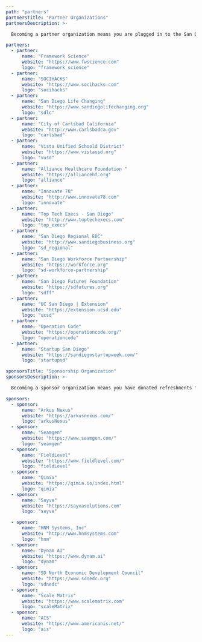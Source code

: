 ```yaml
---
path: "partners"
partnersTitle: "Partner Organizations"
partnersDescription: >-

  Becoming a partner organization means you are plugged in to the San Diego Tech Hub network; working hand in hand to solve the challenges we face in our tech ecosystem.  Our mission and goal is to help break down siloed environments, challenge the status quo, and help disprove biased opinions.</p><p>Interested in becoming a partner organization? Please contact <a href='mailto:jared@sayvasolutions.com'>Jared Sanderson</a> to get plugged in to our network and have your logo placed on our website. There is power in numbers. Join the movement of change.

partners:
  - partner:
      name: "Framework Science"
      website: "https://www.fwscience.com"
      logo: "framework_science"
  - partner:
      name: "SOCIHACKS"
      website: "https://www.socihacks.com"
      logo: "socihacks"
  - partner:
      name: "San Diego Life Changing"
      website: "https://www.sandiegolifechanging.org"
      logo: "sdlc"
  - partner:
      name: "City of Carlsbad California"
      website: "http://www.carlsbadca.gov"
      logo: "carlsbad"
  - partner:
      name: "Vista Unified Schoold District"
      website: "https://www.vistausd.org"
      logo: "vusd"
  - partner:
      name: "Alliance Healthcare Foundation "
      website: "https://alliancehf.org"
      logo: "alliance"
  - partner:
      name: "Innovate 78"
      website: "http://www.innovate78.com"
      logo: "innovate"
  - partner:
      name: "Top Tech Execs - San Diego"
      website: "http://www.toptechexecs.com"
      logo: "top_execs"
  - partner:
      name: "San Diego Regional EDC"
      website: "http://www.sandiegobusiness.org"
      logo: "sd_regional"
  - partner:
      name: "San Diego Workforce Partnership"
      website: "https://workforce.org"
      logo: "sd-workforce-partnership"
  - partner:
      name: "San Diego Futures Foundation"
      website: "https://sdfutures.org"
      logo: "sdff"
  - partner:
      name: "UC San Diego | Extension"
      website: "https://extension.ucsd.edu"
      logo: "ucsd"
  - partner:
      name: "Operation Code"
      website: "https://operationcode.org/"
      logo: "operationcode"
  - partner:
      name: "Startup San Diego"
      website: "https://sandiegostartupweek.com/"
      logo: "startupsd"

sponsorsTitle: "Sponsorship Organization"
sponsorsDescription: >-

  Becoming a sponsor organization means you have donated refreshments for our monthly meetings, or offered your facilities for a San Diego Tech Hub event.  In exchange for your help, you will have your logo presented during the meeting/event, have an opportunity to briefly share about your company, and have your logo placed on our website. Take a look at our sponsor organizations below.<p><p>Interested in becoming a sponsor organization? Please contact <a href='mailto:fred.jordan@randstadusa.com'>Fred Jordan</a> to get plugged in to our network and have your logo placed on our website. There is power in numbers. Join the movement of change.

sponsors:
  - sponsor:
      name: "Arkus Nexus"
      website: "https://arkusnexus.com/"
      logo: "arkusNexus"
  - sponsor:
      name: "Seamgen"
      website: "https://www.seamgen.com/"
      logo: "seamgen"
  - sponsor:
      name: "FieldLevel"
      website: "https://www.fieldlevel.com/"
      logo: "fieldLevel"
  - sponsor:
      name: "Qimia"
      website: "https://qimia.io/index.html"
      logo: "qimia"
  - sponsor:
      name: "Sayva"
      website: "https://sayvasolutions.com"
      logo: "sayva"

  - sponsor:
      name: "HNM Systems, Inc"
      website: "http://www.hnmsystems.com"
      logo: "hnm"
  - sponsor:
      name: "Dynam AI"
      website: "https://www.dynam.ai"
      logo: "dynam"
  - sponsor:
      name: "SD North Economic Development Council"
      website: "https://www.sdnedc.org"
      logo: "sdnedc"
  - sponsor:
      name: "Scale Matrix"
      website: "https://www.scalematrix.com"
      logo: "scaleMatrix"
  - sponsor:
      name: "AIS"
      website: "https://www.americanis.net/"
      logo: "ais"
---
```

